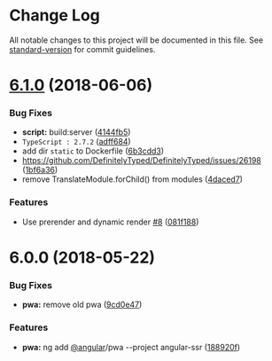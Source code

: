 # Change Log

All notable changes to this project will be documented in this file. See [standard-version](https://github.com/conventional-changelog/standard-version) for commit guidelines.

<a name="6.1.0"></a>
# [6.1.0](https://github.com/Angular-RU/angular-ssr/compare/v6.0.0...v6.1.0) (2018-06-06)


### Bug Fixes

* **script:** build:server ([4144fb5](https://github.com/Angular-RU/angular-ssr/commit/4144fb5))
* `TypeScript : 2.7.2` ([adff684](https://github.com/Angular-RU/angular-ssr/commit/adff684))
* add dir `static` to Dockerfile ([6b3cdd3](https://github.com/Angular-RU/angular-ssr/commit/6b3cdd3))
* https://github.com/DefinitelyTyped/DefinitelyTyped/issues/26198 ([1bf6a36](https://github.com/Angular-RU/angular-ssr/commit/1bf6a36))
* remove TranslateModule.forChild() from modules ([4daced7](https://github.com/Angular-RU/angular-ssr/commit/4daced7))


### Features

* Use prerender and dynamic render [#8](https://github.com/Angular-RU/angular-ssr/issues/8) ([081f188](https://github.com/Angular-RU/angular-ssr/commit/081f188))



<a name="6.0.0"></a>
# 6.0.0 (2018-05-22)


### Bug Fixes

* **pwa:** remove old pwa ([9cd0e47](https://github.com/Angular-RU/angular-ssr/commit/9cd0e47))


### Features

* **pwa:** ng add [@angular](https://github.com/angular)/pwa --project angular-ssr ([188920f](https://github.com/Angular-RU/angular-ssr/commit/188920f))
